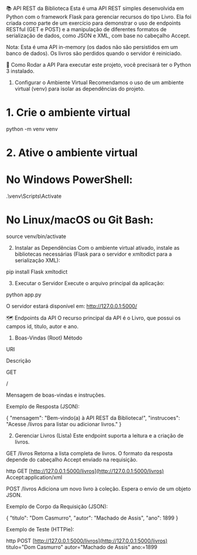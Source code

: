 📚 API REST da Biblioteca
Esta é uma API REST simples desenvolvida em Python com o framework Flask para gerenciar recursos do tipo Livro. Ela foi criada como parte de um exercício para demonstrar o uso de endpoints RESTful (GET e POST) e a manipulação de diferentes formatos de serialização de dados, como JSON e XML, com base no cabeçalho Accept.

Nota: Esta é uma API in-memory (os dados não são persistidos em um banco de dados). Os livros são perdidos quando o servidor é reiniciado.

🚀 Como Rodar a API
Para executar este projeto, você precisará ter o Python 3 instalado.

1. Configurar o Ambiente Virtual
Recomendamos o uso de um ambiente virtual (venv) para isolar as dependências do projeto.

# 1. Crie o ambiente virtual
python -m venv venv

# 2. Ative o ambiente virtual
# No Windows PowerShell:
.\venv\Scripts\Activate
# No Linux/macOS ou Git Bash:
source venv/bin/activate

2. Instalar as Dependências
Com o ambiente virtual ativado, instale as bibliotecas necessárias (Flask para o servidor e xmltodict para a serialização XML):

pip install Flask xmltodict

3. Executar o Servidor
Execute o arquivo principal da aplicação:

python app.py

O servidor estará disponível em: http://127.0.0.1:5000/

🗺️ Endpoints da API
O recurso principal da API é o Livro, que possui os campos id, titulo, autor e ano.

1. Boas-Vindas (Root)
Método

URI

Descrição

GET

/

Mensagem de boas-vindas e instruções.

Exemplo de Resposta (JSON):

{
    "mensagem": "Bem-vindo(a) à API REST da Biblioteca!",
    "instrucoes": "Acesse /livros para listar ou adicionar livros."
}

2. Gerenciar Livros (Lista)
Este endpoint suporta a leitura e a criação de livros.

GET /livros
Retorna a lista completa de livros. O formato da resposta depende do cabeçalho Accept enviado na requisição.

http GET [http://127.0.0.1:5000/livros](http://127.0.0.1:5000/livros) Accept:application/xml

POST /livros
Adiciona um novo livro à coleção. Espera o envio de um objeto JSON.

Exemplo de Corpo da Requisição (JSON):

{
  "titulo": "Dom Casmurro",
  "autor": "Machado de Assis",
  "ano": 1899
}

Exemplo de Teste (HTTPie):

http POST [http://127.0.0.1:5000/livros](http://127.0.0.1:5000/livros) titulo="Dom Casmurro" autor="Machado de Assis" ano:=1899
